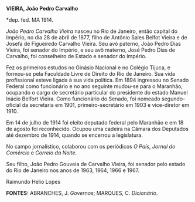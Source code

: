 **VIEIRA, João Pedro Carvalho**

\*dep. fed. MA 1914.

*João Pedro Carvalho Vieira* nasceu no Rio de Janeiro, então capital do
Império, no dia 28 de abril de 1877, filho de Antônio Sales Belfot
Vieira e de Josefa de Figueiredo Carvalho Vieira. Seu avô paterno, João
Pedro Dias Vieira, foi senador do Império, e seu avô materno, José Pedro
Dias de Carvalho, foi conselheiro de Estado e senador do Império.

Fez os primeiros estudos no Ginásio Nacional e no Colégio Tijuca, e
formou-se pela Faculdade Livre de Direito do Rio de Janeiro. Sua vida
profissional esteve ligada à sua vida política. Em 1894 ingressou no
Senado Federal como funcionário e no ano seguinte mudou-se para o
Maranhão, ocupando o cargo de secretário particular do presidente do
estado Manuel Inácio Belfort Vieira. Como funcionário do Senado, foi
nomeado segundo-oficial da secretaria em 1901, primeiro-secretário em
1903 e vice-diretor em 1910.

Em 14 de julho de 1914 foi eleito deputado federal pelo Maranhão e em 18
de agosto foi reconhecido. Ocupou uma cadeira na Câmara dos Deputados
até dezembro de 1914, quando se encerrou a legislatura.

No campo jornalístico, colaborou com os periódicos *O País*, *Jornal do
Comércio* e *Correio da Noite*.

Seu filho, João Pedro Gouveia de Carvalho Vieira, foi senador pelo
estado do Rio de Janeiro nos anos de 1963, 1964, 1966 e 1967.

Raimundo Helio Lopes

**FONTES:** ABRANCHES, J. *Governos*; MARQUES, C. *Dicionário*.
